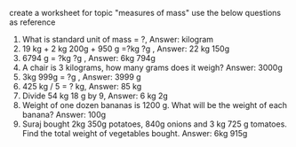 create a worksheet for topic "measures of mass"
use the below questions as reference
1. What is standard unit of mass = ?,  Answer: kilogram
2. 19 kg + 2 kg 200g + 950 g =?kg ?g , Answer: 22 kg 150g
3. 6794 g = ?kg ?g , Answer:  6kg 794g
4. A chair is 3 kilograms, how many grams does it weigh? Answer: 3000g
5. 3kg 999g = ?g , Answer: 3999 g
6. 425 kg  / 5 = ? kg, Answer: 85 kg
7. Divide 54 kg 18 g by 9, Answer: 6 kg 2g
8. Weight of one dozen bananas is 1200 g. What will be the weight of each banana? Answer: 100g
9. Suraj bought 2kg 350g potatoes, 840g onions and 3 kg 725 g tomatoes. Find the total weight of vegetables bought. Answer: 6kg 915g